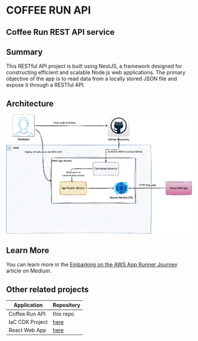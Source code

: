 # COFFEE RUN API
## Coffee Run REST API service

## Summary
This RESTful API project is built using NestJS, a framework designed for constructing efficient and scalable Node.js web applications. The primary objective of the app is to read data from a locally stored JSON file and expose it through a RESTful API.

## Architecture

![Alt text](/docs/reference-architecture.jpg?raw=true "Coffee Run Referernce Architecture")

## Learn More

You can learn more in the [Embarking on the AWS App Runner Journey](https://medium.com/@lilupa/embarking-on-the-aws-app-runner-journey) article on Medium.

## Other related projects

| Application      | Repository                                         |
| -------------    | -------------                                      |
| Coffee Run API   | this repo                                          |
| IaC CDK Project  | [here](https://github.com/karu-lk/coffee-run-cdk)  |
| React Web App    | [here](https://github.com/karu-lk/coffee-run-web)  |